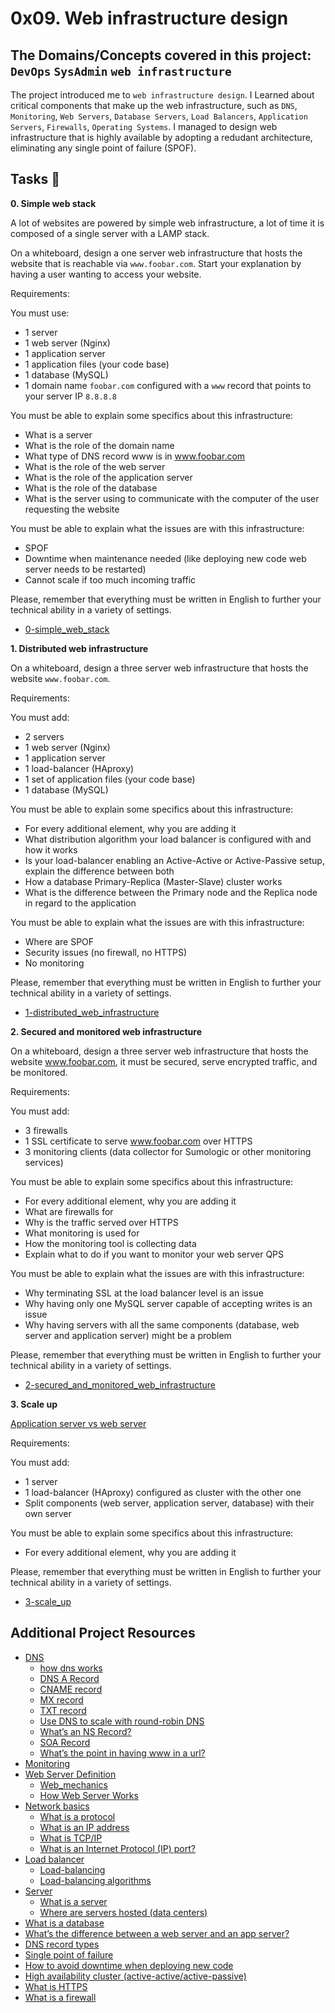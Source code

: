 # 0x09. Web infrastructure design
## The Domains/Concepts covered in this project: `DevOps` `SysAdmin` `web infrastructure`

The project introduced me to `web infrastructure design`. I Learned about critical components that make up the 
web infrastructure, such as `DNS`, `Monitoring`, `Web Servers`, `Database Servers`, `Load Balancers`, 
`Application Servers`, `Firewalls`, `Operating Systems`. I managed to design web infrastructure that is highly 
available by adopting a redudant architecture, eliminating any single point of failure (SPOF).

## Tasks :page_with_curl:

**0. Simple web stack**

A lot of websites are powered by simple web infrastructure, a lot of time it is composed of a single server with 
a LAMP stack.

On a whiteboard, design a one server web infrastructure that hosts the website that is reachable via `www.foobar.com`. 
Start your explanation by having a user wanting to access your website.

Requirements:

You must use:
* 1 server
* 1 web server (Nginx)
* 1 application server
* 1 application files (your code base)
* 1 database (MySQL)
* 1 domain name `foobar.com` configured with a `www` record that points to your server IP `8.8.8.8`

You must be able to explain some specifics about this infrastructure:
* What is a server
* What is the role of the domain name
* What type of DNS record www is in www.foobar.com
* What is the role of the web server
* What is the role of the application server
* What is the role of the database
* What is the server using to communicate with the computer of the user requesting the website

You must be able to explain what the issues are with this infrastructure:
* SPOF
* Downtime when maintenance needed (like deploying new code web server needs to be restarted)
* Cannot scale if too much incoming traffic

Please, remember that everything must be written in English to further your technical ability in a variety of settings.

  * [0-simple_web_stack](https://docs.google.com/document/d/1fIF4RHR0PSiyH0SHjOybOhUZ0GSKP_pL5dBo_7MkdOY/edit?usp=sharing)

**1. Distributed web infrastructure**

On a whiteboard, design a three server web infrastructure that hosts the website `www.foobar.com`.

Requirements:

You must add:
* 2 servers
* 1 web server (Nginx)
* 1 application server
* 1 load-balancer (HAproxy)
* 1 set of application files (your code base)
* 1 database (MySQL)

You must be able to explain some specifics about this infrastructure:
* For every additional element, why you are adding it
* What distribution algorithm your load balancer is configured with and how it works
* Is your load-balancer enabling an Active-Active or Active-Passive setup, explain the difference between both
* How a database Primary-Replica (Master-Slave) cluster works
* What is the difference between the Primary node and the Replica node in regard to the application

You must be able to explain what the issues are with this infrastructure:
* Where are SPOF
* Security issues (no firewall, no HTTPS)
* No monitoring

Please, remember that everything must be written in English to further your technical ability in a variety of settings.

  * [1-distributed_web_infrastructure](https://docs.google.com/document/d/1dBjQb5KDFxAOWEz7aqRpcXIE5dcBeopVEcO4mEKe5NQ/edit?usp=sharing)

**2. Secured and monitored web infrastructure**

On a whiteboard, design a three server web infrastructure that hosts the website www.foobar.com, it must be secured, serve 
encrypted traffic, and be monitored.

Requirements:

You must add:

* 3 firewalls
* 1 SSL certificate to serve www.foobar.com over HTTPS
* 3 monitoring clients (data collector for Sumologic or other monitoring services)

You must be able to explain some specifics about this infrastructure:
* For every additional element, why you are adding it
* What are firewalls for
* Why is the traffic served over HTTPS
* What monitoring is used for
* How the monitoring tool is collecting data
* Explain what to do if you want to monitor your web server QPS

You must be able to explain what the issues are with this infrastructure:
* Why terminating SSL at the load balancer level is an issue
* Why having only one MySQL server capable of accepting writes is an issue
* Why having servers with all the same components (database, web server and application server) might be a problem

Please, remember that everything must be written in English to further your technical ability in a variety of settings.

  * [2-secured_and_monitored_web_infrastructure](https://docs.google.com/document/d/11l3_mRDrRS9ZCfH-MYCx3Hv7d9jN8d9SzhwlSDbxro8/edit?usp=sharing)

**3. Scale up**

[Application server vs web server](https://www.nginx.com/resources/glossary/application-server-vs-web-server/)

Requirements:

You must add:
* 1 server
* 1 load-balancer (HAproxy) configured as cluster with the other one
* Split components (web server, application server, database) with their own server

You must be able to explain some specifics about this infrastructure:
* For every additional element, why you are adding it

Please, remember that everything must be written in English to further your technical ability in a variety of settings.

  * [3-scale_up](https://docs.google.com/document/d/1j4nz977SQKDJmDz1OZd-Qo6BRSKnuJBcJ8GH0GBfxHo/edit?usp=sharing)

## Additional Project Resources
* [DNS](https://docs.google.com/document/d/1P_4z7ucvmXaAmRrkDpvjRPBINh_lsrP0CMhC2uqO1ak/edit?usp=sharing)
    * [how dns works](https://howdns.works/)
    * [DNS A Record](https://support.dnsimple.com/articles/a-record/)
    * [CNAME record](https://en.wikipedia.org/wiki/CNAME_record)
    * [MX record](https://en.wikipedia.org/wiki/MX_record)
    * [TXT record](https://en.wikipedia.org/wiki/TXT_record)
    * [Use DNS to scale with round-robin DNS](https://www.dnsknowledge.com/whatis/round-robin-dns/)
    * [What’s an NS Record?](https://support.dnsimple.com/articles/ns-record/)
    * [SOA Record](https://support.dnsimple.com/articles/soa-record/)
    * [What’s the point in having www in a url?](https://serverfault.com/questions/145777/what-s-the-point-in-having-www-in-a-url)
* [Monitoring](https://docs.google.com/document/d/10jDKwfEBnNwXPL1SGicwAqF4TlorOO6H16BxheHc0pI/edit?usp=sharing)
* [Web Server Definition](https://docs.google.com/document/d/1nMRMz_VFwPMt7c9Oz9xfGUQUkVMN7hMV8oIt6l4QJy0/edit?usp=sharing)
    * [Web_mechanics](https://developer.mozilla.org/en-US/docs/Learn/Common_questions/Web_mechanics/What_is_a_web_server)
    * [How Web Server Works](https://en.wikipedia.org/wiki/Web_server)
* [Network basics](https://docs.google.com/document/d/1Ffp2ERy_E7j3NpMB1n9tCVQ-6D-54CijQcfXGrzfLnA/edit?usp=sharing)
    * [What is a protocol](https://www.techtarget.com/searchnetworking/definition/protocol)
    * [What is an IP address](https://computer.howstuffworks.com/internet/basics/what-is-an-ip-address.htm)
    * [What is TCP/IP](https://www.avast.com/c-what-is-tcp-ip#)
    * [What is an Internet Protocol (IP) port?](https://www.lifewire.com/port-numbers-on-computer-networks-817939)
* [Load balancer](https://docs.google.com/document/d/1W0lUL7-pP2Ti7PrLZYssOYPhZIwAtbFNKLJx4NylXH8/edit?usp=sharing)
    * [Load-balancing](https://www.thegeekstuff.com/2016/01/load-balancer-intro/)
    * [Load-balancing algorithms](https://community.f5.com/t5/technical-articles/intro-to-load-balancing-for-developers-the-algorithms/ta-p/273759)
* [Server](https://docs.google.com/document/d/1PhAEvGQw2pFFpsDkXdlP4eHt6t8WBxlA1kME3aCUoBQ/edit?usp=sharing)
    * [What is a server](https://www.youtube.com/watch?v=B1ANfsDyjeA)
    * [Where are servers hosted (data centers)](https://www.youtube.com/watch?t=33&v=iuqXFC_qIvA&feature=youtu.be)
* [What is a database](https://www.oracle.com/ke/database/what-is-database/)
* [What’s the difference between a web server and an app server?](https://www.infoworld.com/article/2077354/app-server-web-server-what-s-the-difference.html)
* [DNS record types](https://www.site24x7.com/learn/dns-record-types.html)
* [Single point of failure](https://avinetworks.com/glossary/single-point-of-failure/)
* [How to avoid downtime when deploying new code](https://softwareengineering.stackexchange.com/questions/35063/how-do-you-update-your-production-codebase-database-schema-without-causing-downt#answers-header)
* [High availability cluster (active-active/active-passive)](https://docs.oracle.com/cd/E17904_01/core.1111/e10106/intro.htm#ASHIA712)
* [What is HTTPS](https://www.instantssl.com/http-vs-https)
* [What is a firewall](https://www.webopedia.com/definitions/firewall/)

